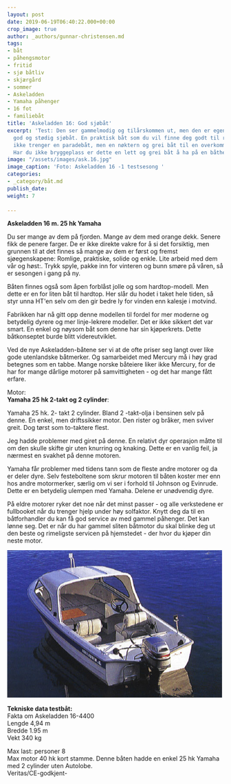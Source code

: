 ```yaml
---
layout: post
date: 2019-06-19T06:40:22.000+00:00
crop_image: true
author: _authors/gunnar-christensen.md
tags:
- båt
- påhengsmotor
- fritid
- sjø båtliv
- skjærgård
- sommer
- Askeladden
- Yamaha påhenger
- 16 fot
- familiebåt
title: 'Askeladden 16: God sjøbåt'
excerpt: 'Test: Den ser gammelmodig og tilårskommen ut, men den er egentlig en veldig
  god og stødig sjøbåt. En praktisk båt som du vil finne deg godt til rette i om du
  ikke trenger en paradebåt, men en nøktern og grei båt til en overkommelig bruktbåtpris.
  Har du ikke bryggeplass er dette en lett og grei båt å ha på en båthenger.'
image: "/assets/images/ask.16.jpg"
image_caption: 'Foto: Askeladden 16 -1 testsesong '
categories:
- _category/båt.md
publish_date: 
weight: 7

---
```

**Askeladden 16 m. 25 hk Yamaha**

Du ser mange av dem på fjorden. Mange av dem med orange dekk. Senere fikk de penere farger. De er ikke direkte vakre for å si det forsiktig, men grunnen til at det finnes så mange av dem er først og fremst sjøegenskapene: Romlige, praktiske, solide og enkle. Lite arbeid med dem vår og høst:. Trykk spyle, pakke inn for vinteren og bunn smøre på våren, så er sesongen i gang på ny.

Båten finnes også som åpen forblåst jolle og som hardtop-modell. Men dette er en for liten båt til hardtop. Her slår du hodet i taket hele tiden, så styr unna HT'en selv om den gir bedre ly for vinden enn kalesje i motvind.

Fabrikken har nå gitt opp denne modellen til fordel for mer moderne og betydelig dyrere og mer linje-lekrere modeller. Det er ikke sikkert det var smart. En enkel og nøysom båt som denne har sin kjøperkrets. Dette båtkonseptet burde blitt videreutviklet.

Ved de nye Askeladden-båtene ser vi at de ofte priser seg langt over like gode utenlandske båtmerker. Og samarbeidet med Mercury må i høy grad betegnes som en tabbe. Mange norske båteiere liker ikke Mercury, for de har for mange dårlige motorer på samvittigheten - og det har mange fått erfare.

Motor:  
**Yamaha 25 hk 2-takt og 2 cylinder**:

Yamaha 25 hk. 2- takt 2 cylinder. Bland 2 -takt-olja i bensinen selv på denne. En enkel, men driftssikker motor. Den rister og bråker, men sviver greit. Dog tørst som to-taktere flest.

Jeg hadde problemer med giret på denne. En relativt dyr operasjon måtte til om den skulle skifte gir uten knurring og knaking. Dette er en vanlig feil, ja nærmest en svakhet på denne motoren.

Yamaha får problemer med tidens tann som de fleste andre motorer og da er deler dyre. Selv festeboltene som skrur motoren til båten koster mer enn hos andre motormerker, særlig om vi ser i forhold til Johnson og Evinrude. Dette er en betydelig ulempen med Yamaha. Delene er unødvendig dyre.

På eldre motorer ryker det noe når det minst passer - og alle verkstedene er fullbooket når du trenger hjelp under høy solfaktor. Knytt deg da til en båtforhandler du kan få god service av med gammel påhenger. Det kan lønne seg. Det er når du har gammel sliten båtmotor du skal blinke deg ut den beste og rimeligste servicen på hjemstedet - der hvor du kjøper din neste motor.

![](/assets/images/ask.16.1-1.jpg)

**Tekniske data testbåt:**  
Fakta om Askeladden 16-4400  
Lengde 4,94 m  
Bredde 1.95 m  
Vekt 340 kg

Max last: personer 8  
Max motor 40 hk kort stamme. Denne båten hadde en enkel 25 hk Yamaha med 2 cylinder uten Autolobe.  
Veritas/CE-godkjent-
